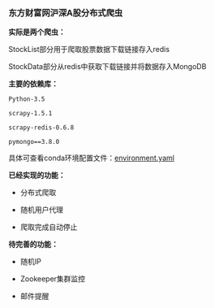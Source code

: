 ### 东方财富网沪深A股分布式爬虫

**实际是两个爬虫：**

StockList部分用于爬取股票数据下载链接存入redis

StockData部分从redis中获取下载链接并将数据存入MongoDB

**主要的依赖库：**

```
Python-3.5

scrapy-1.5.1

scrapy-redis-0.6.8

pymongo==3.8.0

```

具体可查看conda环境配置文件：[environment.yaml](./environment.yaml)

**已经实现的功能：**

- 分布式爬取

- 随机用户代理

- 爬取完成自动停止

**待完善的功能：**

- 随机IP

- Zookeeper集群监控

- 邮件提醒




